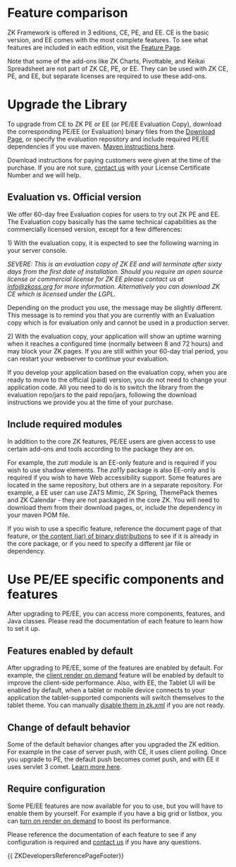 # Feature comparison

ZK Framework is offered in 3 editions, CE, PE, and EE. CE is the basic
version, and EE comes with the most complete features. To see what
features are included in each edition, visit the [Feature
Page](https://www.zkoss.org/whyzk/Features).

Note that some of the add-ons like ZK Charts, Pivottable, and Keikai
Spreadsheet are not part of ZK CE, PE, or EE. They can be used with ZK
CE, PE, and EE, but separate licenses are required to use these add-ons.

# Upgrade the Library

To upgrade from CE to ZK PE or EE (or PE/EE Evaluation Copy), download
the corresponding PE/EE (or Evaluation) binary files from the [Download
Page](https://www.zkoss.org/download/zk?ee), or specify the evaluation
repository and include required PE/EE dependencies if you use maven. [
Maven instructions here](ZK_Installation_Guide/Maven_Setup).

Download instructions for paying customers were given at the time of the
purchase. If you are not sure, [contact
us](https://www.zkoss.org/support/about/contact) with your License
Certificate Number and we will help.

## Evaluation vs. Official version

We offer 60-day free Evaluation copies for users to try out ZK PE and
EE. The Evaluation copy basically has the same technical capabilities as
the commercially licensed version, except for a few differences:

1\) With the evaluation copy, it is expected to see the following
warning in your server console.

*SEVERE: This is an evaluation copy of ZK EE and will terminate after
sixty days from the first date of installation. Should you require an
open source license or commercial license for ZK EE please contact us at
info@zkoss.org for more information. Alternatively you can download ZK
CE which is licensed under the LGPL.*

Depending on the product you use, the message may be slightly different.
This message is to remind you that you are currently with an Evaluation
copy which is for evaluation only and cannot be used in a production
server.

2\) With the evaluation copy, your application will show an uptime
warning when it reaches a configured time (normally between 8 and 72
hours) and may block your ZK pages. If you are still within your 60-day
trial period, you can restart your webserver to continue your
evaluation.

If you develop your application based on the evaluation copy, when you
are ready to move to the official (paid) version, you do not need to
change your application code. All you need to do is to switch the
library from the evaluation repo/jars to the paid repo/jars, following
the download instructions we provide you at the time of your purchase.

## Include required modules

In addition to the core ZK features, PE/EE users are given access to use
certain add-ons and tools according to the package they are on.

For example, the *zuti* module is an EE-only feature and is required if
you wish to use shadow elements. The *za11y* package is also EE-only and
is required if you wish to have Web accessibility support. Some features
are located in the same repository, but others are in a separate
repository. For example, a EE user can use ZATS Mimic, ZK Spring,
ThemePack themes and ZK Calendar - they are not packaged in the core ZK.
You will need to download them from their download pages, or, include
the dependency in your maven POM file.

If you wish to use a specific feature, reference the document page of
that feature, or [ the content (jar) of binary
distributions](ZK_Installation_Guide/ZK_Background/The_Content_of_ZK_Binary_Distribution)
to see if it is already in the core package, or if you need to specify a
different jar file or dependency.

# Use PE/EE specific components and features

After upgrading to PE/EE, you can access more components, features, and
Java classes. Please read the documentation of each feature to learn how
to set it up.

## Features enabled by default

After upgrading to PE/EE, some of the features are enabled by default.
For example, the [ client render on
demand](ZK_Configuration_Reference/zk.xml/The_Library_Properties/org.zkoss.zul.client.rod)
feature will be enabled by default to improve the client-side
performance. Also, with EE, the Tablet UI will be enabled by default,
when a tablet or mobile device connects to your application the
tablet-supported components will switch themselves to the tablet theme.
You can manually [ disable them in
zk.xml](ZK_Configuration_Reference/zk.xml/The_Library_Properties/org.zkoss.zkmax.tablet.ui.disabled)
if you are not ready.

## Change of default behavior

Some of the default behavior changes after you upgraded the ZK edition.
For example in the case of server push, with CE, it uses client polling.
Once you upgrade to PE, the default push becomes comet push, and with EE
it uses servlet 3 comet. [ Learn more
here]({{site.baseurl}}/zk_dev_ref/Server_Push/Configuration).

## Require configuration

Some PE/EE features are now available for you to use, but you will have
to enable them by yourself. For example if you have a big grid or
listbox, you can [ turn on render on
demand](ZK_Developer%27s_Reference/Performance_Tips/Listbox,_Grid_and_Tree_for_Huge_Data/Turn_on_Render_on_Demand)
to boost its performance.

Please reference the documentation of each feature to see if any
configuration is required and [contact
us](https://www.zkoss.org/support/about/contact) if you have any
questions.

{{ ZKDevelopersReferencePageFooter}}
